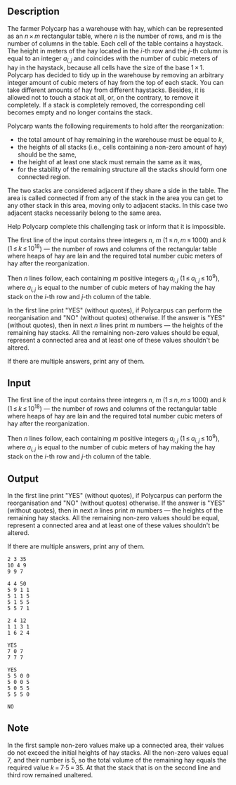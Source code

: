 ## Description

<div><p>The farmer Polycarp has a warehouse with hay, which can be represented as an <span class="tex-span"><i>n</i> × <i>m</i></span> rectangular table, where <span class="tex-span"><i>n</i></span> is the number of rows, and <span class="tex-span"><i>m</i></span> is the number of columns in the table. Each cell of the table contains a haystack. The height in meters of the hay located in the <span class="tex-span"><i>i</i></span>-th row and the <span class="tex-span"><i>j</i></span>-th column is equal to an integer <span class="tex-span"><i>a</i><sub class="lower-index"><i>i</i>, <i>j</i></sub></span> and coincides with the number of cubic meters of hay in the haystack, because all cells have the size of the base <span class="tex-span">1 × 1</span>. Polycarp has decided to tidy up in the warehouse by removing an arbitrary integer amount of cubic meters of hay from the top of each stack. You can take different amounts of hay from different haystacks. Besides, it is allowed not to touch a stack at all, or, on the contrary, to remove it completely. If a stack is completely removed, the corresponding cell becomes empty and no longer contains the stack.</p><p>Polycarp wants the following requirements to hold after the reorganization:</p><ul> <li> the total amount of hay remaining in the warehouse must be <span class="tex-font-style-bf">equal</span> to <span class="tex-span"><i>k</i></span>, </li><li> the heights of all stacks (i.e., cells containing a non-zero amount of hay) should be the same, </li><li> the height of at least one stack must remain the same as it was, </li><li> for the stability of the remaining structure all the stacks should form one connected region. </li></ul><p>The two stacks are considered adjacent if they share a side in the table. The area is called connected if from any of the stack in the area you can get to any other stack in this area, moving only to adjacent stacks. In this case two adjacent stacks necessarily belong to the same area.</p><p>Help Polycarp complete this challenging task or inform that it is impossible.</p></div><div class="input-specification"><p>The first line of the input contains three integers <span class="tex-span"><i>n</i></span>, <span class="tex-span"><i>m</i></span> (<span class="tex-span">1 ≤ <i>n</i>, <i>m</i> ≤ 1000</span>) and <span class="tex-span"><i>k</i></span> (<span class="tex-span">1 ≤ <i>k</i> ≤ 10<sup class="upper-index">18</sup></span>)&nbsp;— the number of rows and columns of the rectangular table where heaps of hay are lain and the required total number cubic meters of hay after the reorganization. </p><p>Then <span class="tex-span"><i>n</i></span> lines follow, each containing <span class="tex-span"><i>m</i></span> positive integers <span class="tex-span"><i>a</i><sub class="lower-index"><i>i</i>, <i>j</i></sub></span> (<span class="tex-span">1 ≤ <i>a</i><sub class="lower-index"><i>i</i>, <i>j</i></sub> ≤ 10<sup class="upper-index">9</sup></span>), where <span class="tex-span"><i>a</i><sub class="lower-index"><i>i</i>, <i>j</i></sub></span> is equal to the number of cubic meters of hay making the hay stack on the <span class="tex-span"><i>i</i></span>-th row and <span class="tex-span"><i>j</i></span>-th column of the table.</p></div><div class="output-specification"><p>In the first line print "<span class="tex-font-style-tt">YES</span>" (without quotes), if Polycarpus can perform the reorganisation and "<span class="tex-font-style-tt">NO</span>" (without quotes) otherwise. If the answer is "<span class="tex-font-style-tt">YES</span>" (without quotes), then in next <span class="tex-span"><i>n</i></span> lines print <span class="tex-span"><i>m</i></span> numbers&nbsp;— the heights of the remaining hay stacks. All the remaining non-zero values should be equal, represent a connected area and at least one of these values shouldn't be altered.</p><p>If there are multiple answers, print any of them.</p></div>

## Input

<p>The first line of the input contains three integers <span class="tex-span"><i>n</i></span>, <span class="tex-span"><i>m</i></span> (<span class="tex-span">1 ≤ <i>n</i>, <i>m</i> ≤ 1000</span>) and <span class="tex-span"><i>k</i></span> (<span class="tex-span">1 ≤ <i>k</i> ≤ 10<sup class="upper-index">18</sup></span>)&nbsp;— the number of rows and columns of the rectangular table where heaps of hay are lain and the required total number cubic meters of hay after the reorganization. </p><p>Then <span class="tex-span"><i>n</i></span> lines follow, each containing <span class="tex-span"><i>m</i></span> positive integers <span class="tex-span"><i>a</i><sub class="lower-index"><i>i</i>, <i>j</i></sub></span> (<span class="tex-span">1 ≤ <i>a</i><sub class="lower-index"><i>i</i>, <i>j</i></sub> ≤ 10<sup class="upper-index">9</sup></span>), where <span class="tex-span"><i>a</i><sub class="lower-index"><i>i</i>, <i>j</i></sub></span> is equal to the number of cubic meters of hay making the hay stack on the <span class="tex-span"><i>i</i></span>-th row and <span class="tex-span"><i>j</i></span>-th column of the table.</p>

## Output

<p>In the first line print "<span class="tex-font-style-tt">YES</span>" (without quotes), if Polycarpus can perform the reorganisation and "<span class="tex-font-style-tt">NO</span>" (without quotes) otherwise. If the answer is "<span class="tex-font-style-tt">YES</span>" (without quotes), then in next <span class="tex-span"><i>n</i></span> lines print <span class="tex-span"><i>m</i></span> numbers&nbsp;— the heights of the remaining hay stacks. All the remaining non-zero values should be equal, represent a connected area and at least one of these values shouldn't be altered.</p><p>If there are multiple answers, print any of them.</p>





```input1
2 3 35
10 4 9
9 9 7

```




```input2
4 4 50
5 9 1 1
5 1 1 5
5 1 5 5
5 5 7 1

```




```input3
2 4 12
1 1 3 1
1 6 2 4

```




```output1
YES
7 0 7 
7 7 7 

```




```output2
YES
5 5 0 0 
5 0 0 5 
5 0 5 5 
5 5 5 0 

```




```output3
NO

```



## Note

<p>In the first sample non-zero values make up a connected area, their values do not exceed the initial heights of hay stacks. All the non-zero values equal <span class="tex-span">7</span>, and their number is <span class="tex-span">5</span>, so the total volume of the remaining hay equals the required value <span class="tex-span"><i>k</i> = 7·5 = 35</span>. At that the stack that is on the second line and third row remained unaltered.</p>
